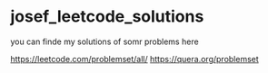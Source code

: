 # josef_leetcode_solutions
you can finde my solutions of somr problems here 

https://leetcode.com/problemset/all/
https://quera.org/problemset
